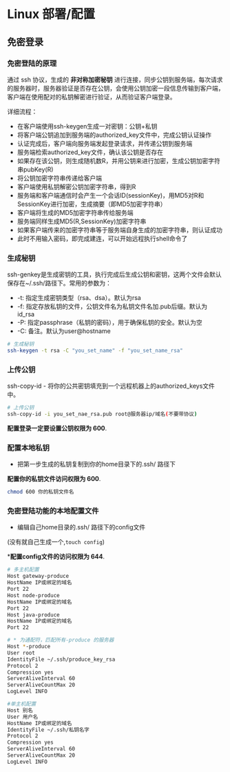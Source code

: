 # Linux 部署/配置

## 免密登录

### 免密登陆的原理

通过 ssh 协议，生成的 **非对称加密秘钥** 进行连接，同步公钥到服务端，每次请求的服务器时，服务器验证是否存在公钥，会使用公钥加密一段信息传输到客户端，客户端在使用配对的私钥解密进行验证，从而验证客户端登录。

详细流程：

- 在客户端使用ssh-keygen生成一对密钥：公钥+私钥
- 将客户端公钥追加到服务端的authorized_key文件中，完成公钥认证操作
- 认证完成后，客户端向服务端发起登录请求，并传递公钥到服务端
- 服务端检索authorized_key文件，确认该公钥是否存在
- 如果存在该公钥，则生成随机数R，并用公钥来进行加密，生成公钥加密字符串pubKey(R)
- 将公钥加密字符串传递给客户端
- 客户端使用私钥解密公钥加密字符串，得到R
- 服务端和客户端通信时会产生一个会话ID(sessionKey)，用MD5对R和SessionKey进行加密，生成摘要（即MD5加密字符串）
- 客户端将生成的MD5加密字符串传给服务端
- 服务端同样生成MD5(R,SessionKey)加密字符串
- 如果客户端传来的加密字符串等于服务端自身生成的加密字符串，则认证成功
- 此时不用输入密码，即完成建连，可以开始远程执行shell命令了

### 生成秘钥

ssh-genkey是生成密钥的工具，执行完成后生成公钥和密钥，这两个文件会默认保存在~/.ssh/路径下。常用的参数为：

- -t: 指定生成密钥类型（rsa、dsa）。默认为rsa
- -f: 指定存放私钥的文件，公钥文件名为私钥文件名加.pub后缀。默认为id_rsa
- -P: 指定passphrase（私钥的密码），用于确保私钥的安全。默认为空
- -C: 备注。默认为user@hostname

```bash
# 生成秘钥
ssh-keygen -t rsa -C "you_set_name" -f "you_set_name_rsa"
```

### 上传公钥

ssh-copy-id - 将你的公共密钥填充到一个远程机器上的authorized_keys文件中。

```bash
# 上传公钥
ssh-copy-id -i you_set_nae_rsa.pub root@服务器ip/域名(不要带协议)
```

**配置登录一定要设置公钥权限为 600**.

### 配置本地私钥

- 把第一步生成的私钥复制到你的home目录下的.ssh/ 路径下

**配置你的私钥文件访问权限为 600**.

```bash
chmod 600 你的私钥文件名
```

### 免密登陆功能的本地配置文件

- 编辑自己home目录的.ssh/ 路径下的config文件

(没有就自己生成一个,`touch config`)

***配置config文件的访问权限为 644**.

```bash
# 多主机配置
Host gateway-produce
HostName IP或绑定的域名
Port 22
Host node-produce
HostName IP或绑定的域名
Port 22
Host java-produce
HostName IP或绑定的域名
Port 22

# * 为通配符，匹配所有-produce 的服务器
Host *-produce
User root
IdentityFile ~/.ssh/produce_key_rsa
Protocol 2
Compression yes
ServerAliveInterval 60
ServerAliveCountMax 20
LogLevel INFO

#单主机配置
Host 别名
User 用户名
HostName IP或绑定的域名
IdentityFile ~/.ssh/私钥名字
Protocol 2
Compression yes
ServerAliveInterval 60
ServerAliveCountMax 20
LogLevel INFO
```
